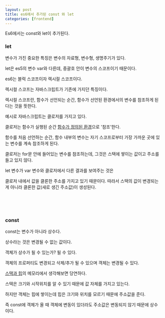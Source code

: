 ```yaml
---
layout: post
title: es6에서 추가된 const 와 let
categories: [frontend]
---
```

Es6에서는 const와 let이 추가된다.  

### let 

변수가 가진 중요한 특징은 변수의 자료형, 변수형, 생명주기가 있다. 

let은 es5의 변수 var와 다른데, 중괄호 안이 변수의 스코프이기 때문이다. 

es6는 블럭 스코프이자 렉시컬 스코프이다. 

렉시컬 스코프는 자바스크립트가 기존에 가지던 특징이다. 

렉시컬 스코프란, 함수가 선언되는 순간, 함수가 선언된 환경에서의 변수를 참조하게 된다는 것을 뜻한다.

예시로 자바스크립트는 클로저를 가지고 있다. 

클로저는 함수가 실행된 순간 <u>함수가 정의된 환경</u>으로 '참조'한다.

함수를 처음 선언하는 순간, 함수 내부의 변수는 자기 스코프로부터 가장 가까운 곳에 있는 변수를 계속 참조하게 된다. 
 
클로저는 for문 안에 들어있는 변수를 참조하는데, 그것은 스택에 쌓이는 값이고 주소를 들고 있지 않다. 

let 변수가 var 변수와 클로저에서 다른 결과를 보여주는 것은 

클로저 내에서 값을 클론한 주소를 가지고 있기 때문이다. 따라서 스택의 값이 변경되는 게 아니라 클론한 값(새로 생긴 주소값)이 생성된다.


<br/>
<br/>
<br/>

### const

const는 변수가 아니라 상수다. 

상수라는 것은 변경될 수 없는 걊이다. 

객체가 상수가 될 수 있는가? 될 수 있다. 

객체의 프로퍼티도 변경되고 삭제/추가 될 수 있으며 객체는 변경될 수 있다.

[스택과 힙](http://estrella-kim.github.io/stack_and_heap)의 메모리에서 생각해보면 당연하다. 
 
스택은 크기와 시작위치를 알 수 있기 때문에 값 자체를 가지고 있는다. 

하지만 객체는 힙에 쌓이는데 힙은 크기와 위치를 모르기 때문에 주소값을 준다. 

즉 const에 객체가 올 때 객체에 변동이 있더라도 주소값은 변동되지 않기 때문에 상수이다.
